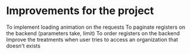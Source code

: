 # Improvements for the project

To implement loading animation on the requests
To paginate registers on the backend (parameters take, limit) 
To order registers on the backend 
Improve the treatments when user tries to access an organization that doesn't exists


